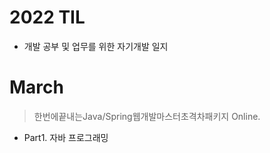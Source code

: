 # 2022 TIL

- 개발 공부 및 업무를 위한 자기개발 일지



# March 

> 한번에끝내는Java/Spring웹개발마스터초격차패키지 Online.
- Part1. 자바 프로그래밍
